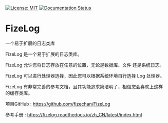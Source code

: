 [![License: MIT](https://img.shields.io/badge/License-MIT-yellow.svg)](https://opensource.org/licenses/MIT)
[![Documentation Status](https://readthedocs.org/projects/fizelog/badge/?version=latest)](https://fizelog.readthedocs.io/zh_CN/latest/?badge=latest)

# FizeLog
一个易于扩展的日志类库

FizeLog 是一个易于扩展的日志类库。

FizeLog 允许您将日志存放在任意的位置，无论是数据库、文件 还是系统日志。

FizeLog 可以进行处理器选择，因此您可以根据系统环境自行选择 Log 处理器。

FizeLog 有非常完善的参考文档，且其功能追求简洁明了，相信您会喜欢上这样的缓存类库。


项目GitHub : [ https://github.com/fizechan/FizeLog ](https://github.com/fizechan/FizeLog)

参考手册 : [ https://fizelog.readthedocs.io/zh_CN/latest/index.html ](https://fizelog.readthedocs.io/zh_CN/latest/index.html)